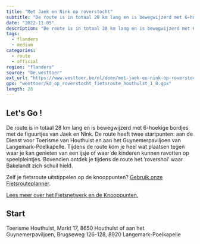 ```yaml
---
title: "Met Jaek en Nink op roverstocht"
subtitle: "De route is in totaal 28 km lang en is bewegwijzerd met 6-hoekige bordjes met de figuurtjes van Jaek en Nink"
date: "2022-11-05"
description: "De route is in totaal 28 km lang en is bewegwijzerd met 6-hoekige bordjes met de figuurtjes van Jaek en Nink" 
tags:
  - flanders
  - medium
categories: 
  - route
  - official
region: "flanders"
source: "be.westtoer"
ext_url: "https://www.westtoer.be/nl/doen/met-jaek-en-nink-op-roverstocht"
gpx: "westtoer/kd_op_roverstocht_fietsroute_houthulst_1_0.gpx"
length: 28
---
```


## Let's Go !

De route is in totaal 28 km lang en is bewegwijzerd met 6-hoekige bordjes met de figuurtjes van Jaek en Nink. De route heeft twee startpunten: aan de Dienst voor Toerisme van Houthulst en aan het Guynemerpaviljoen van Langemark-Poelkapelle. Tijdens de route kom je heel wat plaatsen tegen waar je kan genieten van een ijsje of waar de kinderen kunnen ravotten op speelpleintjes. Bovendien ontdek je tijdens de route het ‘rovershol’ waar Bakelandt zich schuil hield.

Zelf je fietsroute uitstippelen op de knooppunten? [Gebruik onze Fietsrouteplanner](http://www.westtoer.be/nl/fietsrouteplanner).

[Lees meer over het Fietsnetwerk en de Knooppunten.](http://www.westtoer.be/nl/inspiratie/fietsnetwerk)

## Start 

Toerisme Houthulst, Markt 17, 8650 Houthulst of aan het Guynemerpaviljoen, Brugseweg 126-128, 8920 Langemark-Poelkapelle 


